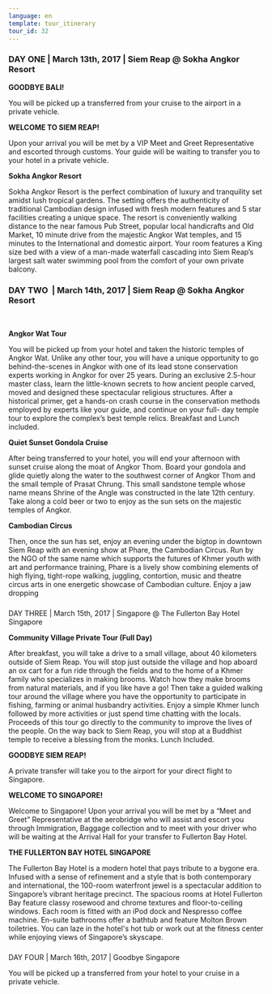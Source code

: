 ```yaml
---
language: en
template: tour_itinerary
tour_id: 32
---
```

### DAY ONE | March 13th, 2017 | Siem Reap @ Sokha Angkor Resort


**GOODBYE BALI!**

You will be picked up a transferred from your cruise to the airport in a private
vehicle.

**WELCOME TO SIEM REAP!**

Upon your arrival you will be met by a VIP Meet and Greet Representative and escorted
through customs. Your guide will be waiting to transfer you to your hotel in a private
vehicle.

**Sokha Angkor Resort**

Sokha Angkor Resort is the perfect combination of luxury and tranquility set amidst
lush tropical gardens. The setting offers the authenticity of traditional Cambodian
design infused with fresh modern features and 5 star facilities creating a unique
space. The resort is conveniently walking distance to the near famous Pub Street,
popular local handicrafts and Old Market, 10 minute drive from the majestic Angkor
Wat temples, and 15 minutes to the International and domestic airport. Your room
features a King size bed with a view of a man-made waterfall cascading into Siem
Reap’s largest salt water swimming pool from the comfort of your own private balcony.

### DAY TWO  | March 14th, 2017 | Siem Reap @ Sokha Angkor Resort  
 


**Angkor Wat Tour**

You will be picked up from your hotel and taken the historic temples of Angkor Wat.
Unlike any other tour, you will have a unique opportunity to go behind-the-scenes
in Angkor with one of its lead stone conservation experts working in Angkor for
over 25 years. During an exclusive 2.5-hour master class, learn the little-known
secrets to how ancient people carved, moved and designed these spectacular religious
structures.
After a historical primer, get a hands-on crash course in the conservation methods
employed by experts like your guide, and continue on your full- day temple tour
to explore the complex’s best temple relics. Breakfast and Lunch included.

**Quiet Sunset Gondola Cruise**

After being transferred to your hotel, you will end your afternoon with sunset cruise
along the moat of Angkor Thom. Board your gondola and glide quietly along the water
to the southwest corner of Angkor Thom and the small temple of Prasat Chrung. This
small sandstone temple whose name means Shrine of the Angle was constructed in the
late 12th century. Take along a cold beer or two to enjoy as the sun sets on the
majestic temples of Angkor.

**Cambodian Circus**

Then, once the sun has set, enjoy an evening under the bigtop in downtown Siem Reap
with an evening show at Phare, the Cambodian Circus. Run by the NGO of the same
name which supports the futures of Khmer youth with art and performance training,
Phare is a lively show combining elements of high flying, tight-rope walking, juggling,
contortion, music and theatre circus arts in one energetic showcase of Cambodian
culture. Enjoy a jaw dropping

###   
DAY THREE | March 15th, 2017 | Singapore @ The Fullerton Bay Hotel Singapore


**Community Village Private Tour (Full Day)**

After breakfast, you will take a drive to a small village, about 40 kilometers outside
of Siem Reap. You will stop just outside the village and hop aboard an ox cart for
a fun ride through the fields and to the home of a Khmer family who specializes
in making brooms. Watch how they make brooms from natural materials, and if you
like have a go! Then take a guided walking tour around the village where you have
the opportunity to participate in fishing, farming or animal husbandry activities.
Enjoy a simple Khmer lunch followed by more activities or just spend time chatting
with the locals. Proceeds of this tour go directly to the community to improve the
lives of the people. On the way back to Siem Reap, you will stop at a Buddhist temple
to receive a blessing from the monks. Lunch Included.

**GOODBYE SIEM REAP!**

A private transfer will take you to the airport for your direct flight to Singapore.


**WELCOME TO SINGAPORE!**

Welcome to Singapore! Upon your arrival you will be met by a “Meet and Greet” Representative
at the aerobridge who will assist and escort you through Immigration, Baggage collection
and to meet with your driver who will be waiting at the Arrival Hall for your transfer
to Fullerton Bay Hotel.

**THE FULLERTON BAY HOTEL SINGAPORE**

The Fullerton Bay Hotel is a modern hotel that pays tribute to a bygone era. Infused
with a sense of refinement and a style that is both contemporary and international,
the 100-room waterfront jewel is a spectacular addition to Singapore’s vibrant heritage
precinct. The spacious rooms at Hotel Fullerton Bay feature classy rosewood and
chrome textures and floor-to-ceiling windows. Each room is fitted with an iPod dock
and Nespresso coffee machine. En-suite bathrooms offer a bathtub and feature Molton
Brown toiletries. You can laze in the hotel's hot tub or work out at the fitness
center while enjoying views of Singapore’s skyscape.

###   
DAY FOUR | March 16th, 2017 | Goodbye Singapore



You will be picked up a transferred from your hotel to your cruise in a private vehicle.